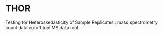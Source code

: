 # THOR
Testing for Heteroskedasticity of Sample Replicates : mass spectrometry count data cutoff tool
MS data tool
